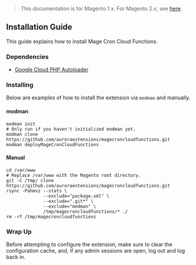 <blockquote class="important">This documentation is for Magento 1.x. For Magento 2.x, see <a href="https://docs.auroraextensions.com/magento/extensions/2.x/magentocroncloudfunctions/latest/">here</a>.</blockquote>

## Installation Guide

This guide explains how to install Mage Cron Cloud Functions.

### Dependencies

+ [Google Cloud PHP Autoloader](https://github.com/auroraextensions/googlecloudphpautoloader)

### Installing

Below are examples of how to install the extension via `modman` and manually.

#### modman

```
modman init                                                                         # Only run if you haven't initialized modman yet.
modman clone https://github.com/auroraextensions/magecroncloudfunctions.git
modman deployMageCronCloudFunctions
```

#### Manual

```
cd /var/www                                                                         # Replace /var/www with the Magento root directory.
git -C /tmp/ clone https://github.com/auroraextensions/magecroncloudfunctions.git
rsync -Pahmvz --stats \
              --exclude="package.xml" \
              --exclude=".git*" \
              --exclude="modman" \
              /tmp/magecroncloudfunctions/* ./
rm -rf /tmp/magecroncloudfunctions
```

### Wrap Up

Before attempting to configure the extension, make sure to clear the configuration cache, and, if any admin sessions are open, log out and log back in.
